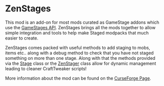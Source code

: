 # ZenStages
This mod is an add-on for most mods curated as GameStage addons which use the [GameStages API](https://minecraft.curseforge.com/projects/game-stages). ZenStages brings all the mods together to allow simple integration and tools to help make Staged modpacks that much easier to create.

ZenStages comes packed with useful methods to add staging to mobs, items etc.. along with a debug method to check that you have not staged something on more than one stage. Along with that the methods provided via the [Stage](/Mods/GameStages/ZenStages/Stage/) class or the [ZenStager](/Mods/GameStages/ZenStages/ZenStager/) class allow for dynamic management leading to cleaner CraftTweaker scripts!

More information about the mod can be found on the [CurseForge Page](https://minecraft.curseforge.com/projects/zenstages).